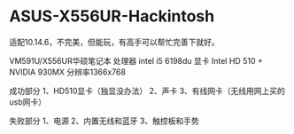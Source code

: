 # ASUS-X556UR-Hackintosh
适配10.14.6，不完美，但能玩，有高手可以帮忙完善下就好。

VM591U/X556UR华硕笔记本
处理器 intel i5 6198du
显卡 Intel HD 510 + NVIDIA 930MX
分辨率1366x768

成功部分
1、HD510显卡（独显没办法）
2、声卡
3、有线网卡（无线用网上买的usb网卡）

失败部分
1、电源
2、内置无线和蓝牙
3、触控板和手势
